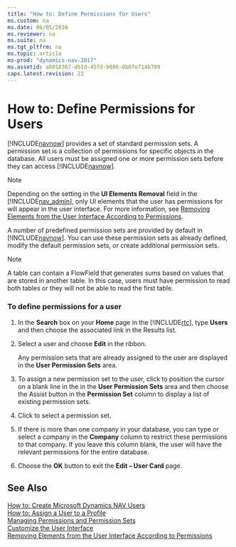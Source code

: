 ```yaml
---
title: "How to: Define Permissions for Users"
ms.custom: na
ms.date: 06/05/2016
ms.reviewer: na
ms.suite: na
ms.tgt_pltfrm: na
ms.topic: article
ms-prod: "dynamics-nav-2017"
ms.assetid: a8018367-db1d-45fd-b086-0b8fe714b709
caps.latest.revision: 22
---
```

# How to: Define Permissions for Users
[!INCLUDE[navnow](includes/navnow_md.md)] provides a set of standard permission sets. A permission set is a collection of permissions for specific objects in the database. All users must be assigned one or more permission sets before they can access [!INCLUDE[navnow](includes/navnow_md.md)].  
  
> [!NOTE]  
>  Depending on the setting in the **UI Elements Removal** field in the [!INCLUDE[nav_admin](includes/nav_admin_md.md)], only UI elements that the user has permissions for will appear in the user interface. For more information, see [Removing Elements from the User Interface According to Permissions](Removing-Elements-from-the-User-Interface-According-to-Permissions.md).  
  
 A number of predefined permission sets are provided by default in [!INCLUDE[navnow](includes/navnow_md.md)]. You can use these permission sets as already defined, modify the default permission sets, or create additional permission sets.  
  
> [!NOTE]  
>  A table can contain a FlowField that generates sums based on values that are stored in another table. In this case, users must have permission to read both tables or they will not be able to read the first table.  
  
### To define permissions for a user  
  
1.  In the **Search** box on your **Home** page in the [!INCLUDE[rtc](includes/rtc_md.md)], type  **Users** and then choose the associated link in the Results list.  
  
2.  Select a user and choose **Edit** in the ribbon.  
  
     Any permission sets that are already assigned to the user are displayed in the **User Permission Sets** area.  
  
3.  To assign a new permission set to the user, click to position the cursor on a blank line in the in the **User Permission Sets** area and then choose the Assist button in the **Permission Set** column to display a list of existing permission sets.  
  
4.  Click to select a permission set.  
  
5.  If there is more than one company in your database, you can type or select a company in the **Company** column to restrict these permissions to that company. If you leave this column blank, the user will have the relevant permissions for the entire database.  
  
6.  Choose the **OK** button to exit the **Edit – User Card** page.  
  
## See Also  
 [How to: Create Microsoft Dynamics NAV Users](How-to--Create-Microsoft-Dynamics-NAV-Users.md)   
 [How to: Assign a User to a Profile](How-to--Assign-a-User-to-a-Profile.md)   
 [Managing Permissions and Permission Sets](Managing-Permissions-and-Permission-Sets.md)   
 [Customize the User Interface](Customize-the-User-Interface.md)   
 [Removing Elements from the User Interface According to Permissions](Removing-Elements-from-the-User-Interface-According-to-Permissions.md)